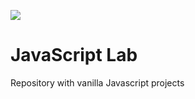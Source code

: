 
![](https://github.com/Oss04/js_labs/blob/main/image/logo-no-background.png)


# JavaScript Lab

Repository with vanilla Javascript projects


